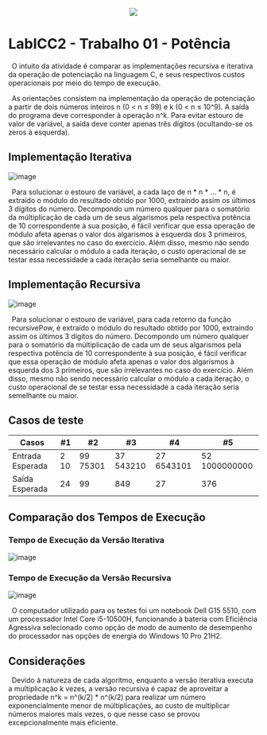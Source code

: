 <p align="center">
  <img src="[https://user-images.githubusercontent.com/106783009/191138556-b0ec92fb-8eb0-4151-b109-d5ca961b5c3c.png]" />
</p>


# LabICC2 - Trabalho 01 - Potência

&ensp;O intuito da atividade é comparar as implementações recursiva e iterativa da operação de potenciação na linguagem C, e seus respectivos custos operacionais por meio do tempo de execução.

&ensp;As orientações consistem na implementação da operação de potenciação a partir de dois números inteiros n (0 < n ≤ 99) e k (0 < n ≤ 10^9). A saída do programa deve corresponder à operação n^k. Para evitar estouro de valor de variável, a saída deve conter apenas três dígitos (ocultando-se os zeros à esquerda).

## Implementação Iterativa

![image](https://user-images.githubusercontent.com/106783009/191133682-387c5718-6be5-4670-933a-a8d3a88fd2c2.png)

&ensp;Para solucionar o estouro de variável, a cada laço de n * n * ... * n, é extraído o módulo do resultado obtido por 1000, extraindo assim os últimos 3 dígitos do número. Decompondo um número qualquer para o somatório da múltiplicação de cada um de seus algarismos pela respectiva potência de 10 correspondente à sua posição, é fácil verificar que essa operação de módulo afeta apenas o valor dos algarismos à esquerda dos 3 primeiros, que são irrelevantes no caso do exercício. Além disso, mesmo não sendo necessário calcular o módulo a cada iteração, o custo operacional de se testar essa necessidade a cada iteração seria semelhante ou maior.
  
## Implementação Recursiva

![image](https://user-images.githubusercontent.com/106783009/191134629-151001d6-57d7-4fc1-a432-5cf030611dc0.png)

&ensp;Para solucionar o estouro de variável, para cada retorno da função recursivePow, é extraído o módulo do resultado obtido por 1000, extraindo assim os últimos 3 dígitos do número. Decompondo um número qualquer para o somatório da múltiplicação de cada um de seus algarismos pela respectiva potência de 10 correspondente à sua posição, é fácil verificar que essa operação de módulo afeta apenas o valor dos algarismos à esquerda dos 3 primeiros, que são irrelevantes no caso do exercício. Além disso, mesmo não sendo necessário calcular o módulo a cada iteração, o custo operacional de se testar essa necessidade a cada iteração seria semelhante ou maior.
  
## Casos de teste

| Casos            | #1    | #2       | #3        | #4         | #5            |
| ---------------- | ----- | -------- | --------- | ---------- | ------------- |
| Entrada Esperada | 2 10  | 99 75301 | 37 543210 | 27 6543101 | 52 1000000000 |
| Saída Esperada   | 24    | 99       | 849       | 27         | 376           |

## Comparação dos Tempos de Execução

### Tempo de Execução da Versão Iterativa
![image](https://user-images.githubusercontent.com/106783009/191138358-40740fd1-10a9-46d8-9175-aa8c2a5eecf7.png)

### Tempo de Execução da Versão Recursiva
![image](https://user-images.githubusercontent.com/106783009/191138486-b2762f17-dc79-404b-a5ea-61eb29cd972e.png)

&ensp;O computador utilizado para os testes foi um notebook Dell G15 5510, com um processador Intel Core i5-10500H, funcionando à bateria com Eficiência Agressiva selecionado como opção de modo de aumento de desempenho do processador nas opções de energia do Windows 10 Pro 21H2.

## Considerações

&ensp;Devido à natureza de cada algoritmo, enquanto a versão iterativa executa a multiplicação k vezes, a versão recursiva é capaz de aproveitar a propriedade n^k = n^(k/2) * n^(k/2) para realizar um número exponencialmente menor de múltiplicações, ao custo de multiplicar números maiores mais vezes, o que nesse caso se provou excepcionalmente mais eficiente.
